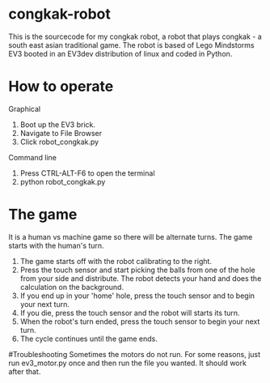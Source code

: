# congkak-robot
This is the sourcecode for my congkak robot, a robot that plays congkak - a south east asian traditional game. 
The robot is based of Lego Mindstorms EV3 booted in an EV3dev distribution of linux and coded in Python.


# How to operate
Graphical
1. Boot up the EV3 brick.
2. Navigate to File Browser
3. Click robot_congkak.py

Command line
1. Press CTRL-ALT-F6 to open the terminal
2. python robot_congkak.py

# The game
It is a human vs machine game so there will be alternate turns. The game starts with the human's turn.
1. The game starts off with the robot calibrating to the right.
2. Press the touch sensor and start picking the balls from one of the hole from your side and distribute. The robot detects your hand and does the calculation on the background.
3. If you end up in your 'home' hole, press the touch sensor and to begin your next turn.
4. If you die, press the touch sensor and the robot will starts its turn.
5. When the robot's turn ended, press the touch sensor to begin your next turn.
6. The cycle continues until the game ends.

#Troubleshooting
Sometimes the motors do not run. For some reasons, just run ev3_motor.py once and then run the file you wanted. It should work after that.

